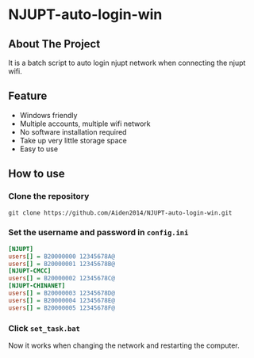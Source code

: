 # NJUPT-auto-login-win

## About The Project

It is a batch script to auto login njupt network when connecting the njupt wifi.

## Feature

- Windows friendly
- Multiple accounts, multiple wifi network
- No software installation required
- Take up very little storage space
- Easy to use

## How to use

### Clone the repository

```
git clone https://github.com/Aiden2014/NJUPT-auto-login-win.git
```

### Set the username and password in `config.ini`

```ini
[NJUPT]
users[] = B20000000 12345678A@
users[] = B20000001 12345678B@
[NJUPT-CMCC]
users[] = B20000002 12345678C@
[NJUPT-CHINANET]
users[] = B20000003 12345678D@
users[] = B20000004 12345678E@
users[] = B20000005 12345678F@
```

### Click  `set_task.bat`

Now it works when changing the network and restarting the computer.